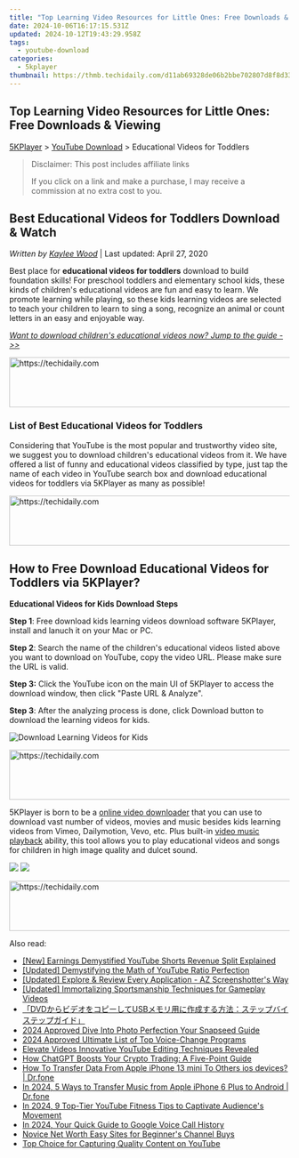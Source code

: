 ```yaml
---
title: "Top Learning Video Resources for Little Ones: Free Downloads & Viewing"
date: 2024-10-06T16:17:15.531Z
updated: 2024-10-12T19:43:29.958Z
tags:
  - youtube-download
categories:
  - 5kplayer
thumbnail: https://thmb.techidaily.com/d11ab69328de06b2bbe702807d8f8d332f02dd668667f50f1987a428d6465f16.jpg
---
```


## Top Learning Video Resources for Little Ones: Free Downloads & Viewing

[5KPlayer](https://tools.techidaily.com/5kplayer/products/) \> [YouTube Download](https://tools.techidaily.com/5kplayer/youtube-download/) \> Educational Videos for Toddlers

>  Disclaimer: This post includes affiliate links
>
>  If you click on a link and make a purchase, I may receive a commission at no extra cost to you.
>

## Best Educational Videos for Toddlers Download & Watch

 _Written by [Kaylee Wood](https://www.quora.com/profile/Amanda-Hu-21)_ | Last updated: April 27, 2020 

Best place for **educational videos for toddlers** download to build foundation skills! For preschool toddlers and elementary school kids, these kinds of children's educational videos are fun and easy to learn. We promote learning while playing, so these kids learning videos are selected to teach your children to learn to sing a song, recognize an animal or count letters in an easy and enjoyable way.

_[Want to download children's educational videos now? Jump to the guide ->>](https://tools.techidaily.com/5kplayer/youtube-download/)_

<!-- affiliate ads begin -->
<a href="https://ephamedtechinc.pxf.io/c/5597632/2130532/26400" target="_top" id="2130532">
  <img src="//a.impactradius-go.com/display-ad/26400-2130532" border="0" alt="https://techidaily.com" width="728" height="90"/>
</a>
<img height="0" width="0" src="https://ephamedtechinc.pxf.io/i/5597632/2130532/26400" style="position:absolute;visibility:hidden;" border="0" />
<!-- affiliate ads end -->

### List of Best Educational Videos for Toddlers

Considering that YouTube is the most popular and trustworthy video site, we suggest you to download children's educational videos from it. We have offered a list of funny and educational videos classified by type, just tap the name of each video in YouTube search box and download educational videos for toddlers via 5KPlayer as many as possible!

<!-- affiliate ads begin -->
<a href="https://aligracehair.sjv.io/c/5597632/1925570/19272" target="_top" id="1925570">
  <img src="//a.impactradius-go.com/display-ad/19272-1925570" border="0" alt="https://techidaily.com" width="728" height="90"/>
</a>
<img height="0" width="0" src="https://aligracehair.sjv.io/i/5597632/1925570/19272" style="position:absolute;visibility:hidden;" border="0" />
<!-- affiliate ads end -->

## How to Free Download Educational Videos for Toddlers via 5KPlayer?

**Educational Videos for Kids Download Steps**

**Step 1**: Free download kids learning videos download software 5KPlayer, install and lanuch it on your Mac or PC.

**Step 2**: Search the name of the children's educational videos listed above you want to download on YouTube, copy the video URL. Please make sure the URL is valid.

**Step 3:** Click the YouTube icon on the main UI of 5KPlayer to access the download window, then click "Paste URL & Analyze".

**Step 3**: After the analyzing process is done, click Download button to download the learning videos for kids.

![Download Learning Videos for Kids](https://www.5kplayer.com/youtube-download/img/kids-song-hky-1223.jpg) 

<!-- affiliate ads begin -->
<a href="https://appsumo.8odi.net/c/5597632/2037345/7443" target="_top" id="2037345">
  <img src="//a.impactradius-go.com/display-ad/7443-2037345" border="0" alt="https://techidaily.com" width="728" height="90"/>
</a>
<img height="0" width="0" src="https://appsumo.8odi.net/i/5597632/2037345/7443" style="position:absolute;visibility:hidden;" border="0" />
<!-- affiliate ads end -->

5KPlayer is born to be a [online video downloader](https://tools.techidaily.com/5kplayer/youtube-download/) that you can use to download vast number of videos, movies and music besides kids learning videos from Vimeo, Dailymotion, Vevo, etc. Plus built-in [video music playback](https://tools.techidaily.com/5kplayer/video-music-player/) ability, this tool allows you to play educational videos and songs for children in high image quality and dulcet sound. 

[![](https://www.5kplayer.com/youtube-download/../button/freedownwhitewin.png)](https://tools.techidaily.com/5kplayer/products/) [![](https://www.5kplayer.com/youtube-download/../button/freedownbackmac.png)](https://tools.techidaily.com/5kplayer/products/)

<!-- affiliate ads begin -->
<a href="https://imp.i357552.net/c/5597632/1006793/11832" target="_top" id="1006793">
  <img src="//a.impactradius-go.com/display-ad/11832-1006793" border="0" alt="https://techidaily.com" width="728" height="90"/>
</a>
<img height="0" width="0" src="https://imp.i357552.net/i/5597632/1006793/11832" style="position:absolute;visibility:hidden;" border="0" />
<!-- affiliate ads end -->

<ins class="adsbygoogle"
     style="display:block"
     data-ad-format="autorelaxed"
     data-ad-client="ca-pub-7571918770474297"
     data-ad-slot="1223367746"></ins>

<ins class="adsbygoogle"
     style="display:block"
     data-ad-client="ca-pub-7571918770474297"
     data-ad-slot="8358498916"
     data-ad-format="auto"
     data-full-width-responsive="true"></ins>

<span class="atpl-alsoreadstyle">Also read:</span>
<div><ul>
<li><a href="https://youtube-video-recordings.techidaily.com/new-earnings-demystified-youtube-shorts-revenue-split-explained/"><u>[New] Earnings Demystified YouTube Shorts Revenue Split Explained</u></a></li>
<li><a href="https://youtube-video-recordings.techidaily.com/updated-demystifying-the-math-of-youtube-ratio-perfection/"><u>[Updated] Demystifying the Math of YouTube Ratio Perfection</u></a></li>
<li><a href="https://screen-mirroring-recording.techidaily.com/updated-explore-and-review-every-application-az-screenshotters-way/"><u>[Updated] Explore & Review Every Application - AZ Screenshotter's Way</u></a></li>
<li><a href="https://desktop-recording.techidaily.com/updated-immortalizing-sportsmanship-techniques-for-gameplay-videos/"><u>[Updated] Immortalizing Sportsmanship Techniques for Gameplay Videos</u></a></li>
<li><a href="https://some-approaches.techidaily.com/1726026662198-dvdusb/"><u>「DVDからビデオをコピーしてUSBメモリ用に作成する方法：ステップバイステップガイド」</u></a></li>
<li><a href="https://article-files.techidaily.com/2024-approved-dive-into-photo-perfection-your-snapseed-guide/"><u>2024 Approved Dive Into Photo Perfection Your Snapseed Guide</u></a></li>
<li><a href="https://article-posts.techidaily.com/2024-approved-ultimate-list-of-top-voice-change-programs/"><u>2024 Approved Ultimate List of Top Voice-Change Programs</u></a></li>
<li><a href="https://youtube-video-recordings.techidaily.com/elevate-videos-innovative-youtube-editing-techniques-revealed/"><u>Elevate Videos Innovative YouTube Editing Techniques Revealed</u></a></li>
<li><a href="https://tech-revival.techidaily.com/how-chatgpt-boosts-your-crypto-trading-a-five-point-guide/"><u>How ChatGPT Boosts Your Crypto Trading: A Five-Point Guide</u></a></li>
<li><a href="https://techidaily.com/how-to-transfer-data-from-apple-iphone-13-mini-to-others-ios-devices-drfone-by-drfone-transfer-data-from-ios-transfer-data-from-ios/"><u>How To Transfer Data From Apple iPhone 13 mini To Others ios devices? | Dr.fone</u></a></li>
<li><a href="https://iphone-transfer.techidaily.com/in-2024-5-ways-to-transfer-music-from-apple-iphone-6-plus-to-android-drfone-by-drfone-transfer-from-ios/"><u>In 2024, 5 Ways to Transfer Music from Apple iPhone 6 Plus to Android | Dr.fone</u></a></li>
<li><a href="https://youtube-video-recordings.techidaily.com/in-2024-9-top-tier-youtube-fitness-tips-to-captivate-audiences-movement/"><u>In 2024, 9 Top-Tier YouTube Fitness Tips to Captivate Audience's Movement</u></a></li>
<li><a href="https://screen-mirroring-recording.techidaily.com/in-2024-your-quick-guide-to-google-voice-call-history/"><u>In 2024, Your Quick Guide to Google Voice Call History</u></a></li>
<li><a href="https://youtube-video-recordings.techidaily.com/novice-net-worth-easy-sites-for-beginners-channel-buys/"><u>Novice Net Worth Easy Sites for Beginner's Channel Buys</u></a></li>
<li><a href="https://youtube-video-recordings.techidaily.com/top-choice-for-capturing-quality-content-on-youtube/"><u>Top Choice for Capturing Quality Content on YouTube</u></a></li>
</ul></div>

